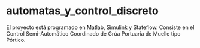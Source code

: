 # automatas_y_control_discreto
El proyecto está programado en Matlab, Simulink y Stateflow. Consiste en el Control Semi-Automático Coordinado de Grúa Portuaria de Muelle tipo Pórtico.
